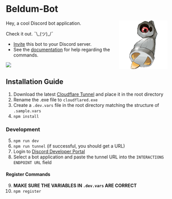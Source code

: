 # Beldum-Bot
<img src="https://raw.githubusercontent.com/Tony120914/Beldum-Bot/main/assets/shiny-beldum-oras-promo.png" width=30% align="right">

Hey, a cool Discord bot application.

Check it out. ¯\\\_(ツ)_/¯

- [Invite](https://discord.com/oauth2/authorize?client_id=454764425090433034) this bot to your Discord server.
- See the [documentation](https://tony120914.github.io/beldum-bot-site/#/docs) for help regarding the commands.

<img src="https://top.gg/api/widget/454764425090433034.svg">

## Installation Guide
1. Download the latest [Cloudflare Tunnel](https://developers.cloudflare.com/cloudflare-one/connections/connect-networks/downloads/) and place it in the root directory
2. Rename the .exe file to `cloudflared.exe`
3. Create a `.dev.vars` file in the root directory matching the structure of `.sample.vars`
4. `npm install`

### Development
5. `npm run dev`
6. `npm run tunnel` (if successful, you should get a URL)
7. Login to [Discord Developer Portal](https://discord.com/developers/applications)
8. Select a bot application and paste the tunnel URL into the `INTERACTIONS ENDPOINT URL` field

#### Register Commands
9. **MAKE SURE THE VARIABLES IN `.dev.vars` ARE CORRECT**
10. `npm register`
